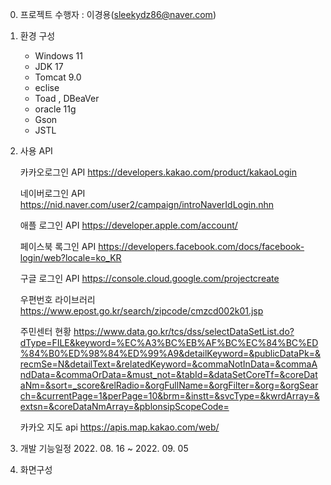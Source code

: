0. 프로젝트 수행자 : 이경용(sleekydz86@naver.com)

1. 환경 구성
   + Windows 11
   + JDK 17
   + Tomcat 9.0
   + eclise
   + Toad , DBeaVer 
   + oracle 11g
   + Gson
   + JSTL
 
2. 사용 API

   카카오로그인 API
   https://developers.kakao.com/product/kakaoLogin

   네이버로그인 API
   https://nid.naver.com/user2/campaign/introNaverIdLogin.nhn

   애플 로그인 API
   https://developer.apple.com/account/

   페이스북 록그인 API
   https://developers.facebook.com/docs/facebook-login/web?locale=ko_KR

   구글 로그인 API
   https://console.cloud.google.com/projectcreate
   
   우편번호 라이브러리
   https://www.epost.go.kr/search/zipcode/cmzcd002k01.jsp
   
   주민센터 현황
   https://www.data.go.kr/tcs/dss/selectDataSetList.do?dType=FILE&keyword=%EC%A3%BC%EB%AF%BC%EC%84%BC%ED%84%B0%ED%98%84%ED%99%A9&detailKeyword=&publicDataPk=&recmSe=N&detailText=&relatedKeyword=&commaNotInData=&commaAndData=&commaOrData=&must_not=&tabId=&dataSetCoreTf=&coreDataNm=&sort=_score&relRadio=&orgFullName=&orgFilter=&org=&orgSearch=&currentPage=1&perPage=10&brm=&instt=&svcType=&kwrdArray=&extsn=&coreDataNmArray=&pblonsipScopeCode=
   
   카카오 지도 api
   https://apis.map.kakao.com/web/
   

4. 개발 기능일정  2022. 08. 16 ~ 2022. 09. 05
  
5. 화면구성
 
